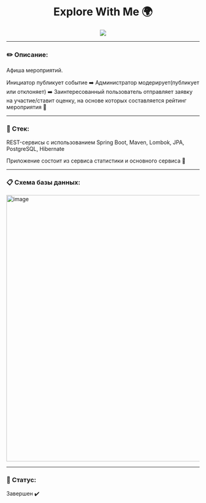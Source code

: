 <div id="header" align="center">

# Explore With Me 🌍

<img src="https://media.giphy.com/media/vBMzK6KN6M6zK/giphy.gif"/>
</div>

---

### ✏️ Описание: 
Афиша мероприятий. 

Инициатор публикует событие ➡️ 
Администратор модерирует(публикует или отклоняет) ➡️ 
Заинтересованный пользователь отправляет заявку на участие/ставит оценку, на основе
которых составляется рейтинг мероприятия 🔄

---

### 🚀 Стек: 
REST-сервисы с использованием Spring Boot, Maven, Lombok, JPA, PostgreSQL, Hibernate

Приложение состоит из сервиса статистики и основного сервиса 🔗

---

### 📋 Схема базы данных:
<img width="695" alt="image" src="https://github.com/ImaginaryEllen/java-explore-with-me/assets/124062632/c6415148-e275-42b9-909b-28078cb30a64">

---

### 🎯 Статус:
Завершен ✔️